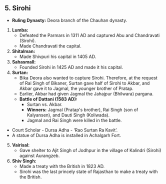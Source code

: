 

## 5. Sirohi

*   **Ruling Dynasty:**  Deora branch of the Chauhan dynasty.

1.  **Lumba:**
    *   Defeated the Parmars in 1311 AD and captured Abu and Chandravati (Sirohi).
    *   Made Chandravati the capital.
2.  **Shitalman:**
    *   Made Shivpuri his capital in 1405 AD.
3.  **Sahasmall:**
    *   Founded Sirohi in 1425 AD and made it his capital.
4. **Surtan:**
    *   Bika Deora also wanted to capture Sirohi. Therefore, at the request of Rai Singh of Bikaner, Surtan gave half of Sirohi to Akbar, and Akbar gave it to Jagmal, the younger brother of Pratap.
    *   Earlier, Akbar had given Jagmal the Jahajpur (Bhilwara) pargana.
    *   **Battle of Dattani (1583 AD):**
        *   Surtan vs. Akbar.
        *   **Winners:** Jagmal (Pratap's brother), Rai Singh (son of Kalyansen), and Dauti Singh (Koliwada).
        * Jagmal and Rai Singh were killed in the battle.

 *  Court Scholar - Dursa Adha - ‘Rao Surtan Ra Kavit’.
 *   A statue of Dursa Adha is installed in Achalgarh Fort.
5.  **Vairisal:**
    *   Gave shelter to Ajit Singh of Jodhpur in the village of Kalindri (Sirohi) against Aurangzeb.
6.  **Shiv Singh:**
    *   Made a treaty with the British in 1823 AD.
    *   Sirohi was the last princely state of Rajasthan to make a treaty with the British.
